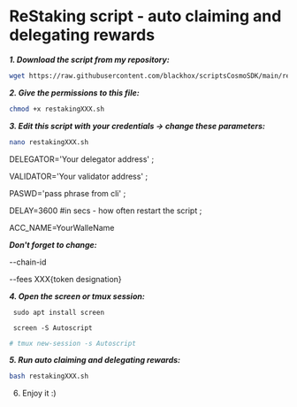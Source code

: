 # ReStaking script - auto claiming and delegating rewards

***1. Download the script from my repository:***

```bash
wget https://raw.githubusercontent.com/blackhox/scriptsCosmoSDK/main/restakingXXX.sh
```

***2. Give the permissions to this file:***

```bash
chmod +x restakingXXX.sh
```

***3. Edit this script with your credentials -> change these parameters:***

 ```bash
nano restakingXXX.sh
```
 
DELEGATOR='Your delegator address' ;

VALIDATOR='Your validator address' ;

PASWD='pass phrase from cli' ;

DELAY=3600 #in secs - how often restart the script ;

ACC_NAME=YourWalleName 

***Don't forget to change:***
 
--chain-id

--fees  XXX{token designation}
 
***4. Open the screen or tmux session:***

     sudo apt install screen

     screen -S Autoscript
 
 ```bash
# tmux new-session -s Autoscript
```
***5. Run auto claiming and delegating rewards:***

 ```bash
bash restakingXXX.sh
```
6. Enjoy it :)
